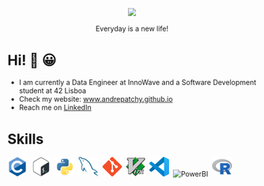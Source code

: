 <div id="header" align="center">
  <img src="https://media.giphy.com/media/FgJ6FbfJGwztK/giphy.gif" width="350"/>
</div>

<div align="center">
  <p style="">Everyday is a new life!</p>
</div>

# Hi! 👋 😀

- I am currently a Data Engineer at InnoWave and a Software Development student at 42 Lisboa
- Check my website: www.andrepatchy.github.io
- Reach me on [LinkedIn](https://www.linkedin.com/in/andrepsoliveira/)

# Skills

<div>
  <img src="https://raw.githubusercontent.com/devicons/devicon/55609aa5bd817ff167afce0d965585c92040787a/icons/c/c-original.svg" title="C" alt="C" width="40" height="40"/>&nbsp;
  <img src="https://raw.githubusercontent.com/devicons/devicon/55609aa5bd817ff167afce0d965585c92040787a/icons/bash/bash-original.svg" title="bash" alt="bash" width="40" height="40"/>&nbsp;
  <img src="https://raw.githubusercontent.com/devicons/devicon/55609aa5bd817ff167afce0d965585c92040787a/icons/python/python-original.svg" title="Python" alt="Python" width="40" height="40"/>&nbsp;
  <img src="https://raw.githubusercontent.com/devicons/devicon/55609aa5bd817ff167afce0d965585c92040787a/icons/mysql/mysql-original.svg" title="MySQL" alt="MySQL" width="40" height="40"/>&nbsp;
  <img src="https://raw.githubusercontent.com/devicons/devicon/55609aa5bd817ff167afce0d965585c92040787a/icons/git/git-original.svg" title="Git" alt="Git" width="40" height="40"/>&nbsp;
  <img src="https://raw.githubusercontent.com/devicons/devicon/55609aa5bd817ff167afce0d965585c92040787a/icons/vim/vim-original.svg" title="VIM" alt="VIM" width="40" height="40"/>&nbsp;
  <img src="https://raw.githubusercontent.com/devicons/devicon/55609aa5bd817ff167afce0d965585c92040787a/icons/vscode/vscode-original.svg"  title="VSCode" alt="VSCode" width="40" height="40"/>&nbsp;
  <img src="https://raw.githubusercontent.com/microsoft/PowerBI-Icons/2bf1c982fb24528eee1559a96a25eb534c175cfd/SVG/Power-BI.svg" title="PowerBI" alt="PowerBI" width="40" height="40"/>&nbsp;
  <img src="https://raw.githubusercontent.com/devicons/devicon/55609aa5bd817ff167afce0d965585c92040787a/icons/r/r-original.svg" title="R" alt="R" width="40" height="40"/>&nbsp;
</div>
